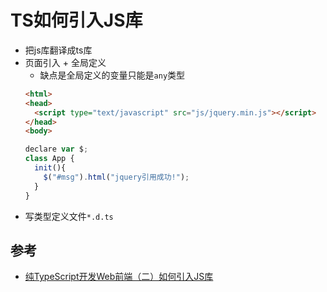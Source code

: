 # TS如何引入JS库
- 把js库翻译成ts库
- 页面引入 + 全局定义
  * 缺点是全局定义的变量只能是`any`类型
  ```html
  <html>
  <head>
    <script type="text/javascript" src="js/jquery.min.js"></script>
  </head>
  <body>
  ```
  ```js
  declare var $;
  class App {
    init(){
      $("#msg").html("jquery引用成功!");
    }
  }
  ```
- 写类型定义文件`*.d.ts`


## 参考
- [纯TypeScript开发Web前端（二）如何引入JS库](https://www.cnblogs.com/eedc/p/12166326.html)